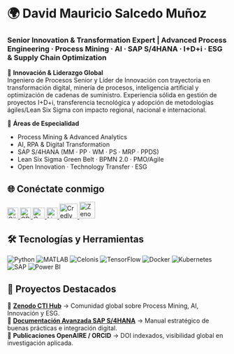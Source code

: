 # 🌍 David Mauricio Salcedo Muñoz  
### Senior Innovation & Transformation Expert | Advanced Process Engineering · Process Mining · AI · SAP S/4HANA · I+D+i · ESG & Supply Chain Optimization  


🔹 **Innovación & Liderazgo Global**  
Ingeniero de Procesos Senior y Líder de Innovación con trayectoria en transformación digital, minería de procesos, inteligencia artificial y optimización de cadenas de suministro. Experiencia sólida en gestión de proyectos I+D+i, transferencia tecnológica y adopción de metodologías ágiles/Lean Six Sigma con impacto regional, nacional e internacional.  

🔹 **Áreas de Especialidad**  
- Process Mining & Advanced Analytics  
- AI, RPA & Digital Transformation  
- SAP S/4HANA (MM · PP · WM · PS · MRP · PPDS)  
- Lean Six Sigma Green Belt · BPMN 2.0 · PMO/Agile  
- Open Innovation · Technology Transfer · ESG  

## 🌐 Conéctate conmigo  

<div align="left">
 <a href="https://github.com/dmsalcedom" target="_blank">
    <img src="https://cdn.simpleicons.org/github/181717" alt="GitHub" width="25" height="25">
  </a>
  <a href="https://orcid.org/0009-0004-8289-2432" target="_blank">
    <img src="https://cdn.simpleicons.org/orcid/A6CE39" alt="ORCID" width="25" height="25">
  </a>
 <a href="https://www.coursera.org/user/897e9a6b058fed73e715753d465de838" target="_blank">
    <img src="https://cdn.simpleicons.org/coursera/0056D2" alt="Coursera" width="28" height="25">
  </a>
  <a href="https://www.linkedin.com/in/dm-slcm06/" target="_blank">
    <img src="https://cdn-icons-png.flaticon.com/512/174/174857.png" alt="LinkedIn" width="25" height="25">
  </a>
<a href="https://www.credly.com/users/dmsalcedom" target="_blank">
    <img src="https://cdn.simpleicons.org/credly/FF6B00" alt="Credly" width="42" height="34">
  </a>
  <a href="https://zenodo.org/communities/sti-hub-ai-processmining-supplychain-esg/" target="_blank">
    <img src="https://cdn.simpleicons.org/zenodo/1682D4" alt="Zenodo" width="36" height="38">
  </a>
</div>

## 🛠️ Tecnologías y Herramientas  

![Python](https://img.shields.io/badge/Python-3776AB?style=for-the-badge&logo=python&logoColor=white)
![MATLAB](https://img.shields.io/badge/MATLAB-FF7F00?style=for-the-badge&logo=mathworks&logoColor=white)
![Celonis](https://img.shields.io/badge/Celonis-FFBF00?style=for-the-badge&logo=celonis&logoColor=black)
![TensorFlow](https://img.shields.io/badge/TensorFlow-FF6F00?style=for-the-badge&logo=tensorflow&logoColor=white)
![Docker](https://img.shields.io/badge/Docker-2496ED?style=for-the-badge&logo=docker&logoColor=white)
![Kubernetes](https://img.shields.io/badge/Kubernetes-326CE5?style=for-the-badge&logo=kubernetes&logoColor=white)
![SAP](https://img.shields.io/badge/SAP-0FAAFF?style=for-the-badge&logo=sap&logoColor=white)
![Power BI](https://img.shields.io/badge/Power_BI-F2C811?style=for-the-badge&logo=powerbi&logoColor=black)

## 📌 Proyectos Destacados  

🔹 **[Zenodo CTI Hub](https://zenodo.org/communities/sti-hub-ai-processmining-supplychain-esg/)** → Comunidad global sobre Process Mining, AI, Innovación y ESG.  
🔹 **[Documentación Avanzada SAP S/4HANA](https://github.com/dmsalcedom)** → Manual estratégico de buenas prácticas e integración digital.  
🔹 **Publicaciones OpenAIRE / ORCID** → DOI indexados, visibilidad global en investigación aplicada.  














